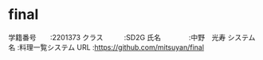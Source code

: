 # final
学籍番号　　:2201373
クラス　　　:SD2G
氏名　　　　:中野　光寿
システム名  :料理一覧システム
URL        :https://github.com/mitsuyan/final
